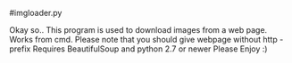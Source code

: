 #imgloader.py

Okay so..
This program is used to download images from a web page. Works from cmd.
Please note that you should give webpage without http -prefix 
Requires BeautifulSoup and python 2.7 or newer
Please Enjoy :)
